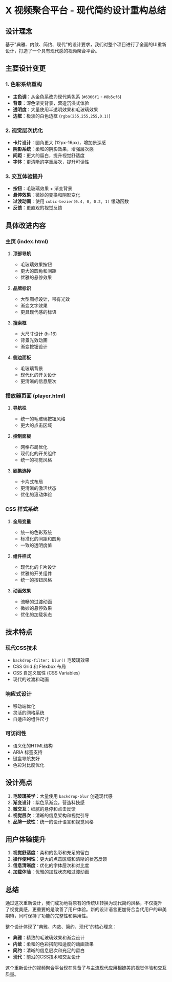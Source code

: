 # X 视频聚合平台 - 现代简约设计重构总结

## 设计理念

基于"典雅、内敛、简约、现代"的设计要求，我们对整个项目进行了全面的UI重新设计，打造了一个具有现代感的视频聚合平台。

## 主要设计变更

### 1. 色彩系统重构
- **主色调**：从金色系改为现代紫色系 (`#6366f1` - `#8b5cf6`)
- **背景**：深色渐变背景，营造沉浸式体验
- **透明度**：大量使用半透明效果和毛玻璃效果
- **边框**：极淡的白色边框 (`rgba(255,255,255,0.1)`)

### 2. 视觉层次优化
- **卡片设计**：圆角更大 (12px-16px)，增加景深感
- **阴影系统**：柔和的阴影效果，增强层次感
- **间距**：更大的留白，提升视觉舒适度
- **字体**：更清晰的字重层次，提升可读性

### 3. 交互体验提升
- **按钮**：毛玻璃效果 + 渐变背景
- **悬停效果**：微妙的变换和阴影变化
- **过渡动画**：使用 `cubic-bezier(0.4, 0, 0.2, 1)` 缓动函数
- **反馈**：更直观的视觉反馈

## 具体改进内容

### 主页 (index.html)
1. **顶部导航**
   - 毛玻璃效果按钮
   - 更大的圆角和间距
   - 优雅的悬停效果

2. **品牌标识**
   - 大型图标设计，带有光效
   - 渐变文字效果
   - 更具现代感的标语

3. **搜索框**
   - 大尺寸设计 (h-16)
   - 背景光效动画
   - 渐变按钮设计

4. **侧边面板**
   - 毛玻璃背景
   - 现代化的开关设计
   - 更清晰的信息层次

### 播放器页面 (player.html)
1. **导航栏**
   - 统一的毛玻璃按钮风格
   - 更大的点击区域

2. **控制面板**
   - 网格布局优化
   - 现代化的开关组件
   - 统一的视觉风格

3. **剧集选择**
   - 卡片式布局
   - 更清晰的激活状态
   - 优化的滚动体验

### CSS 样式系统
1. **全局变量**
   - 统一的色彩系统
   - 标准化的间距和圆角
   - 一致的透明度值

2. **组件样式**
   - 现代化的卡片设计
   - 优雅的开关组件
   - 统一的按钮风格

3. **动画效果**
   - 流畅的过渡动画
   - 微妙的悬停效果
   - 优化的加载状态

## 技术特点

### 现代CSS技术
- `backdrop-filter: blur()` 毛玻璃效果
- CSS Grid 和 Flexbox 布局
- CSS 自定义属性 (CSS Variables)
- 现代的过渡和动画

### 响应式设计
- 移动端优化
- 灵活的网格系统
- 自适应的组件尺寸

### 可访问性
- 语义化的HTML结构
- ARIA 标签支持
- 键盘导航友好
- 色彩对比度优化

## 设计亮点

1. **毛玻璃美学**：大量使用 `backdrop-blur` 创造现代感
2. **渐变设计**：紫色系渐变，营造科技感
3. **微交互**：细腻的悬停和点击反馈
4. **视觉层次**：清晰的信息架构和视觉引导
5. **品牌一致性**：统一的设计语言和视觉风格

## 用户体验提升

1. **视觉舒适度**：柔和的色彩和充足的留白
2. **操作便利性**：更大的点击区域和清晰的状态反馈
3. **信息清晰度**：优化的字体层次和对比度
4. **加载体验**：优雅的加载状态和过渡动画

## 总结

通过这次重新设计，我们成功地将原有的传统UI转换为现代简约风格，不仅提升了视觉美感，更重要的是改善了用户体验。新的设计语言更加符合当代用户的审美期待，同时保持了功能的完整性和易用性。

整个设计体现了"典雅、内敛、简约、现代"的核心理念：
- **典雅**：精致的毛玻璃效果和渐变设计
- **内敛**：柔和的色彩搭配和适度的动画效果  
- **简约**：清晰的信息层次和充足的留白
- **现代**：前沿的CSS技术和交互设计

这个重新设计的视频聚合平台现在具备了与主流现代应用相媲美的视觉体验和交互质量。